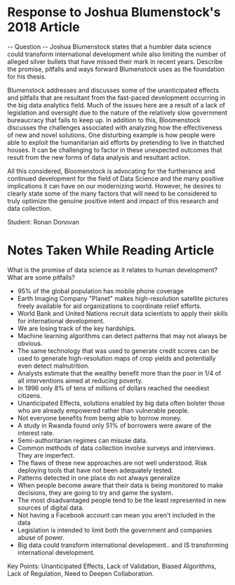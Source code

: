 # Response to Joshua Blumenstock's 2018 Article

-- Question -- 
Joshua Blumenstock states that a humbler data science could transform international development while also limiting the number of alleged silver bullets that have missed their mark in recent years. Describe the promise, pitfalls and ways forward Blumenstock uses as the foundation for his thesis.

Blumenstock addresses and discusses some of the unanticipated effects and pitfalls that are resultant from the fast-paced development occurring in the big data analytics field. Much of the issues here are a result of a lack of legislation and oversight due to the nature of the relatively slow government bureaucracy that fails to keep up. In addition to this, Bloomenstock discusses the challenges associated with analyzing how the effectiveness of new and novel solutions. One disturbing example is how people were able to exploit the humanitarian aid efforts by pretending to live in thatched houses. It can be challenging to factor in these unexpected outcomes that result from the new forms of data analysis and resultant action. 

All this considered, Bloomenstock is advocating for the furtherance and continued development for the field of Data Science and the many positive implications it can have on our modernizing world. However, he desires to clearly state some of the many factors that will need to be considered to truly optimize the genuine positive intent and impact of this research and data collection. 

Student: Ronan Donovan

# Notes Taken While Reading Article
What is the promise of data science as it relates to human development? What are some pitfalls?

- 95% of the global population has mobile phone coverage
- Earth Imaging Company "Planet" makes high-resolution satellite pictures freely available for aid organizations to coordinate relief efforts. 
- World Bank and United Nations recruit data scientists to apply their skills for international development.
- We are losing track of the key hardships.
- Machine learning algorithms can detect patterns that may not always be obvious.
- The same technology that was used to generate credit scores can be used to generate high-resolution maps of crop yields and potentially even detect malnutrition. 
- Analysts estimate that the wealthy benefit more than the poor in 1/4 of all interventions aimed at reducing poverty. 
- In 1996 only 8% of tens of millions of dollars reached the neediest citizens. 
- Unanticipated Effects, solutions enabled by big data often bolster those who are already empowered rather than vulnerable people. 
- Not everyone benefits from being able to borrow money. 
- A study in Rwanda found only 51% of borrowers were aware of the interest rate. 
- Semi-authoritarian regimes can misuse data. 
- Common methods of data collection involve surveys and interviews. They are imperfect.
- The flaws of these new approaches are not well understood. Risk deploying tools that have not been adequately tested. 
- Patterns detected in one place do not always generalize
- When people become aware that their data is being monitored to make decisions, they are going to try and game the system.
- The most disadvantaged people tend to be the least represented in new sources of digital data. 
- Not having a Facebook account can mean you aren't included in the data
- Legislation is intended to limit both the government and companies abuse of power. 
- Big data could transform international development.. and IS transforming international development. 

Key Points:
Unanticipated Effects, Lack of Validation, Biased Algorithms, Lack of Regulation, Need to Deepen Collaboration.
